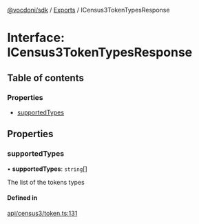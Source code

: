 [@vocdoni/sdk](/sdk) / [Exports](../modules.md) / ICensus3TokenTypesResponse

# Interface: ICensus3TokenTypesResponse

## Table of contents

### Properties

- [supportedTypes](ICensus3TokenTypesResponse.md#supportedtypes)

## Properties

### supportedTypes

• **supportedTypes**: `string`[]

The list of the tokens types

#### Defined in

[api/census3/token.ts:131](https://github.com/vocdoni/vocdoni-sdk/blob/2c8c18a/src/api/census3/token.ts#L131)
